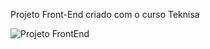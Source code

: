 
Projeto Front-End criado com o curso Teknisa

![Projeto FrontEnd](https://i.imgur.com/jnC0I8o.png)


